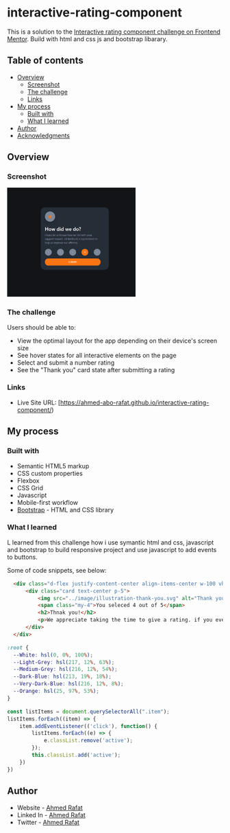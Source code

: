 # interactive-rating-component

This is a solution to the [Interactive rating component challenge on Frontend Mentor](https://www.frontendmentor.io/challenges/interactive-rating-component-koxpeBUmI). Build with html and css js and bootstrap libarary. 

## Table of contents

- [Overview](#overview)
  - [Screenshot](#screenshot)
  - [The challenge](#the-challenge)
  - [Links](#links)
- [My process](#my-process)
  - [Built with](#built-with)
  - [What I learned](#what-i-learned)
- [Author](#author)
- [Acknowledgments](#acknowledgments)



## Overview

### Screenshot
<a href="https://ahmed-abo-rafat.github.io/interactive-rating-component/"> 
  <img
    src="./image/screen1.PNG"
    alt="profile"
    title="profile"
    style="display: inline-block; margin: 0 auto; max-width: 300px"
 />
</a>



### The challenge

Users should be able to:

- View the optimal layout for the app depending on their device's screen size
- See hover states for all interactive elements on the page
- Select and submit a number rating
- See the "Thank you" card state after submitting a rating



### Links

- Live Site URL: [https://ahmed-abo-rafat.github.io/interactive-rating-component/)

## My process

### Built with

- Semantic HTML5 markup
- CSS custom properties
- Flexbox
- CSS Grid
- Javascript
- Mobile-first workflow
- [Bootstrap](https://getbootstrap.com/) - HTML and CSS library


### What I learned

L learned from this challenge how i use symantic html and css, javascript and bootstrap to build responsive project and use javascript to add events to buttons.


Some of code snippets, see below:

```html
  <div class="d-flex justify-content-center align-items-center w-100 vh-100 p-3">
      <div class="card text-center p-5">
          <img src="../image/illustration-thank-you.svg" alt="Thank you">
          <span class="my-4">You seleced 4 out of 5</span>
          <h2>Thnak you!</h2>
          <p>We appreciate taking the time to give a rating. if you ever need more support, dont hesitate to get touch!</p>
      </div>
  </div>

```
```css
:root {
  --White: hsl(0, 0%, 100%);
  --Light-Grey: hsl(217, 12%, 63%);
  --Medium-Grey: hsl(216, 12%, 54%);
  --Dark-Blue: hsl(213, 19%, 18%);
  --Very-Dark-Blue: hsl(216, 12%, 8%);
  --Orange: hsl(25, 97%, 53%);
}

```
```js
const listItems = document.querySelectorAll(".item");
listItems.forEach((item) => {
    item.addEventListener(('click'), function() {
        listItems.forEach((e) => {
            e.classList.remove('active');
        });
        this.classList.add('active');
    })
})

```


## Author

- Website - [Ahmed Rafat]( https://ahmed-abo-rafat.github.io/Portfolio/)
- Linked In - [Ahmed Rafat](https://www.linkedin.com/in/ahmed-rafat-a489301a2/)
- Twitter - [Ahmed Rafat](https://twitter.com/AR57355660)


